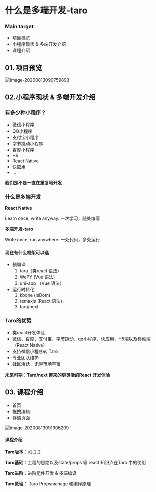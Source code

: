 # 什么是多端开发-taro

### Main target

+ 项目概览
+ 小程序现状 & 多端开发介绍
+ 课程介绍



## 01. 项目预览

![image-20200813090759893](C:\Users\Admin\AppData\Roaming\Typora\typora-user-images\image-20200813090759893.png)



## 02.小程序现状 & 多端开发介绍

### **有多少种小程序？**

+ 微信小程序
+ QQ小程序
+ 支付宝小程序
+ 字节跳动小程序
+ 百度小程序
+ H5
+ React Native
+ 快应用
+  ...



**我们是不是一直在重复地开发**



### 什么是多端开发

**React Native**

Learn once, write anyway.   一次学习，随处编写

**多端开发-taro**

Write once, run anywhere.  一处代码，多处运行



#### 现在有什么框架可以选

+ 预编译
  1. taro（类react 语法）
  2. WePY (Vue 语法)
  3. uni-app （Vue 语法）
+ 运行时转化
  1. kbone (jsDom)
  2. remaxjs (React 语法)
  3. taro/next



### Taro的优势

+ 类react开发体验
+ 微信、百度、支付宝、字节跳动、qq小程序、快应用、H5端以及移动端（React Native）
+ 支持微信小程序转 Taro
+ 专业团队维护
+ 社区活跃，无聊市场丰富

**未来可期：Taro/next 带来的更灵活的React 开发体验**



## 03. 课程介绍

+ 首页
+ 拖拽编辑
+ 详情页面

![image-20200813091906209](C:\Users\Admin\AppData\Roaming\Typora\typora-user-images\image-20200813091906209.png)



#### 课程介绍

**Taro版本**：v2.2.2

**Taro基础**：工程的思路以及state/props 等 react 知识点在Taro 中的使用

**Taro进阶**：进阶组件开发 & 多端编译

**Taro原理**： Taro Propsmanage 和编译原理



